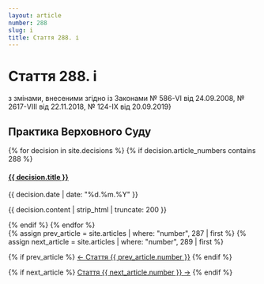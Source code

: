 ```yaml
---
layout: article
number: 288
slug: i
title: Стаття 288. і
---
```


# Стаття 288. і

з змінами, внесеними згідно із Законами № 586-VI від 24.09.2008, № 2617-VIII від 22.11.2018, № 124-IX від 20.09.2019}

## Практика Верховного Суду

<div class="decisions-container">
{% for decision in site.decisions %}
  {% if decision.article_numbers contains 288 %}
    <div class="decision-item">
      <h4><a href="{{ decision.url }}">{{ decision.title }}</a></h4>
      <p class="decision-date">{{ decision.date | date: "%d.%m.%Y" }}</p>
      <p class="decision-excerpt">{{ decision.content | strip_html | truncate: 200 }}</p>
    </div>
  {% endif %}
{% endfor %}
</div>

<div class="article-navigation">
  {% assign prev_article = site.articles | where: "number", 287 | first %}
  {% assign next_article = site.articles | where: "number", 289 | first %}
  
  {% if prev_article %}
    <a href="{{ prev_article.url }}" class="prev-article">← Стаття {{ prev_article.number }}</a>
  {% endif %}
  
  {% if next_article %}
    <a href="{{ next_article.url }}" class="next-article">Стаття {{ next_article.number }} →</a>
  {% endif %}
</div>
